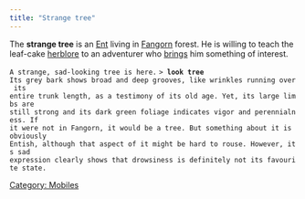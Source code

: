 ```yaml
---
title: "Strange tree"
---
```


The **strange tree** is an [Ent](Ent "wikilink") living in
[Fangorn](Fangorn "wikilink") forest. He is willing to teach the
leaf-cake [herblore](herblore "wikilink") to an adventurer who
[brings](Quest#Leaf-Cake "wikilink") him something of interest.

`A strange, sad-looking tree is here.`
`> `**`look tree`**
`Its grey bark shows broad and deep grooves, like wrinkles running over its`
`entire trunk length, as a testimony of its old age. Yet, its large limbs are`
`still strong and its dark green foliage indicates vigor and perennialness. If`
`it were not in Fangorn, it would be a tree. But something about it is obviously`
`Entish, although that aspect of it might be hard to rouse. However, its sad`
`expression clearly shows that drowsiness is definitely not its favourite state.`

[Category: Mobiles](Category:_Mobiles "wikilink")